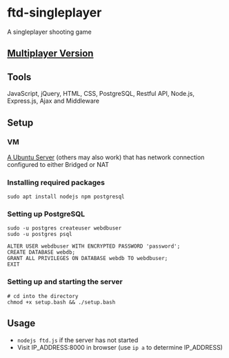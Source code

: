 # ftd-singleplayer
A singleplayer shooting game 

## [Multiplayer Version](https://github.com/hanxianxuhuang/ftd-multiplayer)

## Tools
JavaScript, jQuery, HTML, CSS, PostgreSQL, Restful API, Node.js, Express.js, Ajax and Middleware

## Setup

### VM
[A Ubuntu Server](https://ubuntu.com/download/server/step2) (others may also work) that has network connection configured to either Bridged or NAT

### Installing required packages
```
sudo apt install nodejs npm postgresql
```

### Setting up PostgreSQL
```
sudo -u postgres createuser webdbuser
sudo -u postgres psql

ALTER USER webdbuser WITH ENCRYPTED PASSWORD 'password';
CREATE DATABASE webdb;
GRANT ALL PRIVILEGES ON DATABASE webdb TO webdbuser;
EXIT
```

### Setting up and starting the server
```
# cd into the directory
chmod +x setup.bash && ./setup.bash
```

## Usage
- ```nodejs ftd.js``` if the server has not started
- Visit IP_ADDRESS:8000 in browser (use ```ip a``` to determine IP_ADDRESS)
